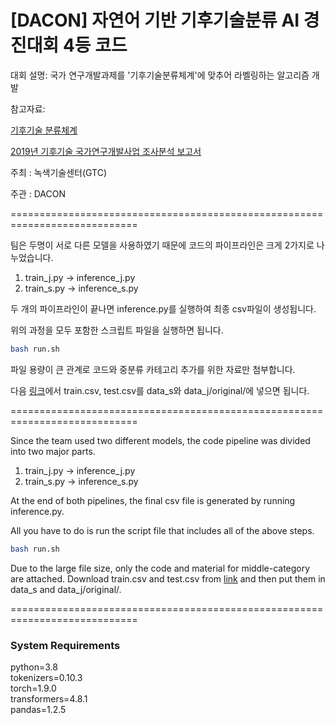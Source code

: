 # [DACON] 자연어 기반 기후기술분류 AI 경진대회 4등 코드 

대회 설명: 국가 연구개발과제를 '기후기술분류체계'에 맞추어 라벨링하는 알고리즘 개발

참고자료:

[기후기술 분류체계](https://www.ctis.re.kr/ko/techClass/classification.do?key=1141)

[2019년 기후기술 국가연구개발사업 조사분석 보고서](https://www.gtck.re.kr/gtck/gtcPublication.do?mode=view&articleNo=1844&article.offset=30&articleLimit=10)


주최 : 녹색기술센터(GTC)

주관 : DACON

============================================================================

<NewStar>팀은 두명이 서로 다른 모델을 사용하였기 때문에 코드의 파이프라인은 크게 2가지로 나누었습니다.  

1. train_j.py -> inference_j.py
2. train_s.py -> inference_s.py

두 개의 파이프라인이 끝나면 inference.py를 실행하여 최종 csv파일이 생성됩니다.

위의 과정을 모두 포함한 스크립트 파일을 실행하면 됩니다.

```bash
bash run.sh
```

파일 용량이 큰 관계로 코드와 중분류 카테고리 추가를 위한 자료만 첨부합니다. 

다음 [링크](https://drive.google.com/drive/folders/1DXJkhQr3Eybut7XrBgjBt-GM3apNoWHM)에서 train.csv, test.csv를 data_s와 data_j/original/에 넣으면 됩니다.

============================================================================

Since the team <NewStar> used two different models, the code pipeline was divided into two major parts.

1. train_j.py -> inference_j.py
2. train_s.py -> inference_s.py

At the end of both pipelines, the final csv file is generated by running inference.py.

All you have to do is run the script file that includes all of the above steps.

```bash
bash run.sh
```
Due to the large file size, only the code and material for middle-category are attached.
Download train.csv and test.csv from [link](https://drive.google.com/drive/folders/1DXJkhQr3Eybut7XrBgjBt-GM3apNoWHM) and then put them in data_s and data_j/original/.

============================================================================

### System Requirements
python=3.8  
tokenizers=0.10.3     
torch=1.9.0  
transformers=4.8.1  
pandas=1.2.5  
